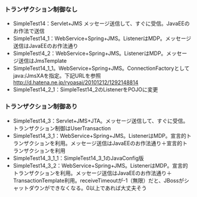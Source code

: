 ### トランザクション制御なし					
* SimpleTest14：Servlet+JMS			メッセージ送信して、すぐに受信。JavaEEのお作法で送信
* SimpleTest14_1：WebService+Spring+JMS。ListenerはMDP。メッセージ送信はJavaEEのお作法通り
* SimpleTest!4_2：WebService+Spring+JMS。ListenerはMDP。メッセージ送信はJmsTemplate
* SimpleTest14_1_1。WebService+Spring+JMS。ConnectionFactoryとしてjava:/JmsXAを指定。下記URLを参照
        http://d.hatena.ne.jp/ryoasai/20101212/1292148814					
* SimpleTest14_2_1：SimpleTest14_2のListenerをPOJOに変更			

### トランザクション制御あり					
* SimpleTest14_3：Servlet+JMS+JTA。メッセージ送信して、すぐに受信。トランザクション制御はUserTransaction
* SimpleTest14_3_1：WebService+Spring+JMS。ListenerはMDP。宣言的トランザクションを利用。メッセージ送信はJavaEEのお作法通り＋宣言的トランザクションを利用
* SimpleTest14_3_1_1：SimpleTest14_3_1のJavaConfig版
* SimpleTest14_3_2：WebService+Spring+JMS。ListenerはMDP。宣言的トランザクションを利用。メッセージ送信はJavaEEのお作法通り＋TransactionTemplate利用。receiveTimeoutが-1（無限）だと、JBossがシャットダウンができなくなる。0以上であれば大丈夫そう
